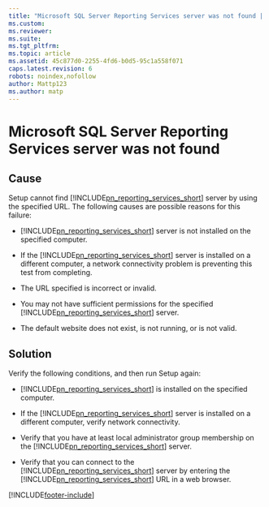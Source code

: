 ```yaml
---
title: "Microsoft SQL Server Reporting Services server was not found | Microsoft Docs"
ms.custom: 
ms.reviewer: 
ms.suite: 
ms.tgt_pltfrm: 
ms.topic: article
ms.assetid: 45c877d0-2255-4fd6-b0d5-95c1a558f071
caps.latest.revision: 6
robots: noindex,nofollow
author: Mattp123
ms.author: matp
---
```

# Microsoft SQL Server Reporting Services server was not found

## Cause
  
 Setup cannot find [!INCLUDE[pn_reporting_services_short](../includes/pn-reporting-services-short.md)] server by using the specified URL. The following causes are possible reasons for this failure:  
  
-   [!INCLUDE[pn_reporting_services_short](../includes/pn-reporting-services-short.md)] server is not installed on the specified computer.  
  
-   If the [!INCLUDE[pn_reporting_services_short](../includes/pn-reporting-services-short.md)] server is installed on a different computer, a network connectivity problem is preventing this test from completing.  
  
-   The URL specified is incorrect or invalid.  
  
-   You may not have sufficient permissions for the specified [!INCLUDE[pn_reporting_services_short](../includes/pn-reporting-services-short.md)] server.  
  
-   The default website does not exist, is not running, or is not valid.  
  
## Solution
  
 Verify the following conditions, and then run Setup again:  
  
-   [!INCLUDE[pn_reporting_services_short](../includes/pn-reporting-services-short.md)] is installed on the specified computer.  
  
-   If the [!INCLUDE[pn_reporting_services_short](../includes/pn-reporting-services-short.md)] server is installed on a different computer, verify network connectivity.  
  
-   Verify that you have at least local administrator group membership on the [!INCLUDE[pn_reporting_services_short](../includes/pn-reporting-services-short.md)] server.  
  
-   Verify that you can connect to the [!INCLUDE[pn_reporting_services_short](../includes/pn-reporting-services-short.md)] server by entering the [!INCLUDE[pn_reporting_services_short](../includes/pn-reporting-services-short.md)] URL in a web browser. 



[!INCLUDE[footer-include](../../../includes/footer-banner.md)]